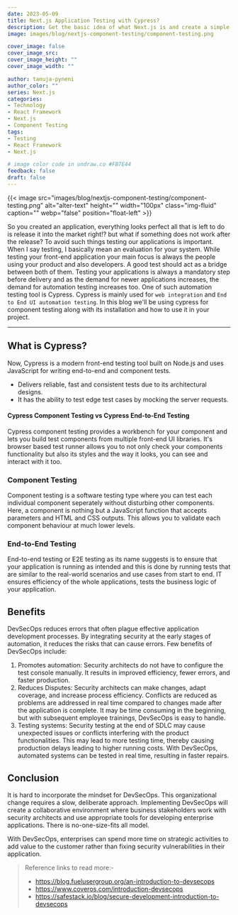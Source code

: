 ```yaml
---
date: 2023-05-09
title: Next.js Application Testing with Cypress?
description: Get the basic idea of what Next.js is and create a simple webpage.
image: images/blog/nextjs-component-testing/component-testing.png

cover_image: false
cover_image_src: 
cover_image_height: ""
cover_image_width: ""

author: tanuja-pyneni
author_color: ""
series: Next.js
categories:
- Technology
- React Framework
- Next.js
- Component Testing
tags:
- Testing
- React Framework
- Next.js

# image color code in undraw.co #FB7E44 
feedback: false
draft: false
---
```



{{< image src="images/blog/nextjs-component-testing/component-testing.png" alt="alter-text" height="" width="100px" class="img-fluid" caption="" webp="false" position="float-left" >}}

So you created an application, everything looks perfect all that is left to do is release it into the market right!? but what if something does not work after the release? To avoid such things testing our applications is important. When I say testing, I basically mean an evaluation for your system. While testing your front-end application your main focus is always the people using your product and also developers. A good test should act as a bridge between both of them. Testing your applications is always a mandatory step before delivery and as the demand for newer applications increases, the demand for automation testing increases too. One of such automation testing tool is Cypress. Cypress is mainly used for `web integration` and `End to End UI automation testing`. In this blog we'll be using cypress for component testing along with its installation and how to use it in your project.     
________________

## What is Cypress?
Now, Cypress is a modern front-end testing tool built on Node.js and uses JavaScript for writing end-to-end and component tests. 
- Delivers reliable, fast and consistent tests due to its architectural designs.
- It has the ability to test edge test cases by mocking the server requests.

#### Cypress Component Testing vs Cypress End-to-End Testing
Cypress component testing provides a workbench for your component and lets you build test components from multiple front-end UI libraries. It's browser based test runner allows you to not only check your components functionality but also its styles and the way it looks, you can see and interact with it too.

### Component Testing
Component testing is a software testing type where you can test each individual component seperately without disturbing other components. Here, a component is nothing but a JavaScript function that accepts parameters and HTML and CSS outputs. This allows you to validate each component behaviour at much lower levels.   

### End-to-End Testing
End-to-end testing or E2E testing as its name suggests is to ensure that your application is running as intended and this is done by running tests that are similar to the real-world scenarios and use cases from start to end. IT ensures efficiency of the whole applications, tests the business logic of your application.

## Benefits 
DevSecOps reduces errors that often plague effective application development processes. By integrating security at the early stages of automation, it reduces the risks that can cause errors. Few benefits of DevSecOps include:

1. Promotes automation:  Security architects do not have to configure the test console manually. It results in improved efficiency, fewer errors, and faster production. 
2. Reduces Disputes: Security architects can make changes, adapt coverage, and increase process efficiency. Conflicts are reduced as problems are addressed in real time compared to changes made after the application is complete. It may be time consuming in the beginning, but with subsequent employee trainings, DevSecOps is easy to handle. 
3. Testing systems: Security testing at the end of SDLC may cause unexpected issues or conflicts interfering with the product functionalities. This may lead to more testing time, thereby causing production delays leading to higher running costs. With DevSecOps, automated systems can be tested in real time, resulting in faster repairs. 


## Conclusion
It is hard to incorporate the mindset for DevSecOps. This organizational change requires a slow, deliberate approach. Implementing DevSecOps will create a collaborative environment where business stakeholders work with security architects and use appropriate tools for developing enterprise applications. There is no-one-size-fits all model. 

With DevSecOps, enterprises can spend more time on strategic activities to add value to the customer rather than fixing security vulnerabilities in their application. 

>Reference links to read more:-
> - <https://blog.fuelusergroup.org/an-introduction-to-devsecops>
> - <https://www.coveros.com/introduction-devsecops>
> - <https://safestack.io/blog/secure-development-introduction-to-devsecops>

